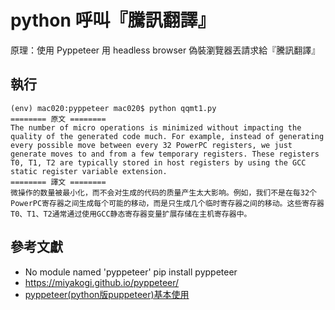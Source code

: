 # python 呼叫『騰訊翻譯』

原理：使用 Pyppeteer 用 headless browser 偽裝瀏覽器丟請求給『騰訊翻譯』

## 執行

```
(env) mac020:pyppeteer mac020$ python qqmt1.py
======== 原文 ========
The number of micro operations is minimized without impacting the quality of the generated code much. For example, instead of generating every possible move between every 32 PowerPC registers, we just generate moves to and from a few temporary registers. These registers T0, T1, T2 are typically stored in host registers by using the GCC static register variable extension.
======== 譯文 ========
微操作的数量被最小化，而不会对生成的代码的质量产生太大影响。例如，我们不是在每32个PowerPC寄存器之间生成每个可能的移动，而是只生成几个临时寄存器之间的移动。这些寄存器T0、T1、T2通常通过使用GCC静态寄存器变量扩展存储在主机寄存器中。
```

## 參考文獻
* No module named 'pyppeteer' pip install pyppeteer
* https://miyakogi.github.io/pyppeteer/
* [pyppeteer(python版puppeteer)基本使用](https://www.cnblogs.com/baihuitestsoftware/p/10531462.html)